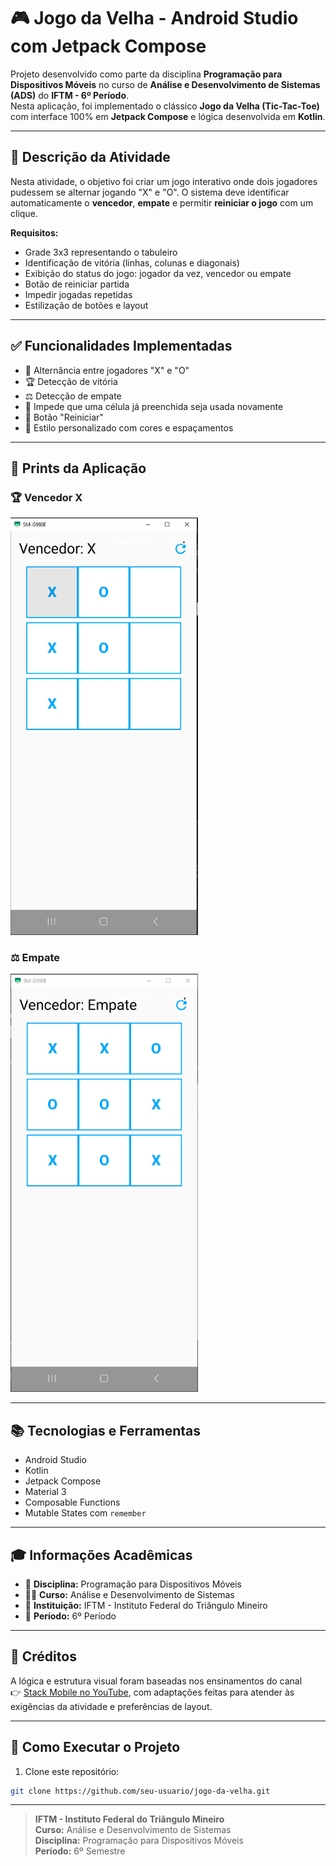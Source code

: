 # 🎮 Jogo da Velha - Android Studio com Jetpack Compose

Projeto desenvolvido como parte da disciplina **Programação para Dispositivos Móveis** no curso de **Análise e Desenvolvimento de Sistemas (ADS)** do **IFTM - 6º Período**.  
Nesta aplicação, foi implementado o clássico **Jogo da Velha (Tic-Tac-Toe)** com interface 100% em **Jetpack Compose** e lógica desenvolvida em **Kotlin**.

---

## 🧠 Descrição da Atividade

Nesta atividade, o objetivo foi criar um jogo interativo onde dois jogadores pudessem se alternar jogando "X" e "O". O sistema deve identificar automaticamente o **vencedor**, **empate** e permitir **reiniciar o jogo** com um clique.

**Requisitos:**
- Grade 3x3 representando o tabuleiro
- Identificação de vitória (linhas, colunas e diagonais)
- Exibição do status do jogo: jogador da vez, vencedor ou empate
- Botão de reiniciar partida
- Impedir jogadas repetidas
- Estilização de botões e layout

---

## ✅ Funcionalidades Implementadas

- 🔁 Alternância entre jogadores "X" e "O"
- 🏆 Detecção de vitória
- ⚖️ Detecção de empate
- 🚫 Impede que uma célula já preenchida seja usada novamente
- 🔄 Botão "Reiniciar"
- 🎨 Estilo personalizado com cores e espaçamentos

---

## 🧪 Prints da Aplicação

### 🏆 Vencedor X
<img src="screenshots/print1.PNG" width="300"/>

### ⚖️ Empate
<img src="screenshots/print2.PNG" width="300"/>

---

## 📚 Tecnologias e Ferramentas

- Android Studio
- Kotlin
- Jetpack Compose
- Material 3
- Composable Functions
- Mutable States com `remember`

---

## 🎓 Informações Acadêmicas

- 📘 **Disciplina:** Programação para Dispositivos Móveis  
- 🧑‍🎓 **Curso:** Análise e Desenvolvimento de Sistemas  
- 🏫 **Instituição:** IFTM - Instituto Federal do Triângulo Mineiro  
- 📆 **Período:** 6º Período  

---

## 🙏 Créditos

A lógica e estrutura visual foram baseadas nos ensinamentos do canal  
👉 [Stack Mobile no YouTube](https://www.youtube.com/@StackMobile), com adaptações feitas para atender às exigências da atividade e preferências de layout.

---

## 🚀 Como Executar o Projeto

1. Clone este repositório:
```bash
git clone https://github.com/seu-usuario/jogo-da-velha.git
```

---

> **IFTM - Instituto Federal do Triângulo Mineiro**  
> **Curso:** Análise e Desenvolvimento de Sistemas  
> **Disciplina:** Programação para Dispositivos Móveis  
> **Período:** 6º Semestre
